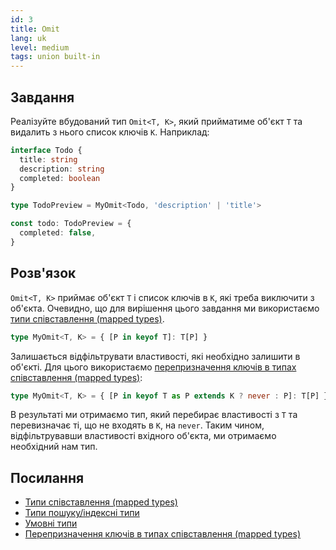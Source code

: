 ```yaml
---
id: 3
title: Omit
lang: uk
level: medium
tags: union built-in
---
```


## Завдання

Реалізуйте вбудований тип `Omit<T, K>`, який прийматиме об'єкт `T` та видалить з нього список ключів `K`.
Наприклад:

```typescript
interface Todo {
  title: string
  description: string
  completed: boolean
}

type TodoPreview = MyOmit<Todo, 'description' | 'title'>

const todo: TodoPreview = {
  completed: false,
}
```

## Розв'язок

`Omit<T, K>` приймає об'єкт `T` і список ключів в `K`, які треба виключити з об'єкта.
Очевидно, що для вирішення цього завдання ми використаємо [типи співставлення (mapped types)](https://www.typescriptlang.org/docs/handbook/advanced-types.html#mapped-types).

```typescript
type MyOmit<T, K> = { [P in keyof T]: T[P] }
```

Залишається відфільтрувати властивості, які необхідно залишити в об'єкті.
Для цього використаємо [перепризначення ключів в типах співставлення (mapped types)](https://www.typescriptlang.org/docs/handbook/release-notes/typescript-4-1.html#key-remapping-in-mapped-types):

```typescript
type MyOmit<T, K> = { [P in keyof T as P extends K ? never : P]: T[P] }
```

В результаті ми отримаємо тип, який перебирає властивості з `T` та перевизначає ті, що не входять в `K`, на `never`.
Таким чином, відфільтрувавши властивості вхідного об'єкта, ми отримаємо необхідний нам тип.

## Посилання

- [Типи співставлення (mapped types)](https://www.typescriptlang.org/docs/handbook/advanced-types.html#mapped-types)
- [Типи пошуку/індексні типи](https://www.typescriptlang.org/docs/handbook/advanced-types.html#index-types)
- [Умовні типи](https://www.typescriptlang.org/docs/handbook/advanced-types.html#conditional-types)
- [Перепризначення ключів в типах співставлення (mapped types)](https://www.typescriptlang.org/docs/handbook/release-notes/typescript-4-1.html#key-remapping-in-mapped-types)
